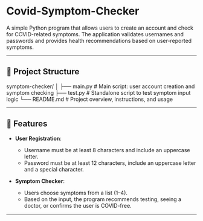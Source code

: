 # Covid-Symptom-Checker

A simple Python program that allows users to create an account and check for COVID-related symptoms. The application validates usernames and passwords and provides health recommendations based on user-reported symptoms.

---

## 📂 Project Structure

symptom-checker/
│
├── main.py         # Main script: user account creation and symptom checking
├── test.py         # Standalone script to test symptom input logic
└── README.md       # Project overview, instructions, and usage

---

## 🚀 Features

- **User Registration**:
  - Username must be at least 8 characters and include an uppercase letter.
  - Password must be at least 12 characters, include an uppercase letter and a special character.

- **Symptom Checker**:
  - Users choose symptoms from a list (1–4).
  - Based on the input, the program recommends testing, seeing a doctor, or confirms the user is COVID-free.

---


